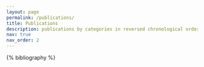 ```yaml
---
layout: page
permalink: /publications/
title: Publications
description: publications by categories in reversed chronological order
nav: true
nav_order: 2
---
```


<!-- _pages/publications.md -->

<div class="publications">

{% bibliography %}

</div>